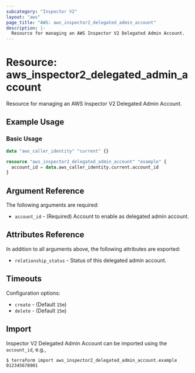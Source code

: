 ```yaml
---
subcategory: "Inspector V2"
layout: "aws"
page_title: "AWS: aws_inspector2_delegated_admin_account"
description: |-
  Resource for managing an AWS Inspector V2 Delegated Admin Account.
---
```


# Resource: aws_inspector2_delegated_admin_account

Resource for managing an AWS Inspector V2 Delegated Admin Account.

## Example Usage

### Basic Usage

```terraform
data "aws_caller_identity" "current" {}

resource "aws_inspector2_delegated_admin_account" "example" {
  account_id = data.aws_caller_identity.current.account_id
}
```

## Argument Reference

The following arguments are required:

* `account_id` - (Required) Account to enable as delegated admin account.

## Attributes Reference

In addition to all arguments above, the following attributes are exported:

* `relationship_status` - Status of this delegated admin account.

## Timeouts

Configuration options:

* `create` - (Default `15m`)
* `delete` - (Default `15m`)

## Import

Inspector V2 Delegated Admin Account can be imported using the `account_id`, e.g.,

```
$ terraform import aws_inspector2_delegated_admin_account.example 012345678901
```
